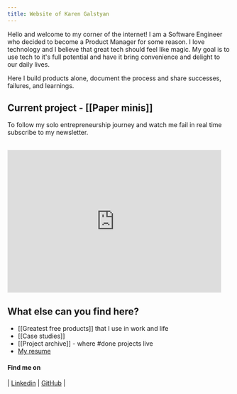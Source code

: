 ```yaml
---
title: Website of Karen Galstyan
---
```

Hello and welcome to my corner of the internet! I am a Software Engineer who decided to become a Product Manager for some reason. I love technology and I believe that great tech should feel like magic. My goal is to use tech to it's full potential and have it bring convenience and delight to our daily lives.

Here I build products alone, document the process and share successes, failures, and learnings. 

## Current project - [[Paper minis]]
To follow my solo entrepreneurship journey and watch me fail in real time subscribe to my newsletter.

        <iframe src="https://avelouk.substack.com/embed" width="480" height="320" style="border:1px solid #e5e5e5; background:white;" frameborder="0" scrolling="no"></iframe>

## What else can you find here?

- [[Greatest free products]] that I use in work and life
- [[Case studies]]
- [[Project archive]] - where #done projects live
- [My resume](assets/Karen_Galstyan_resume.pdf)

#### Find me on
| [Linkedin](https://www.linkedin.com/in/karengalstyan/) | [GitHub](https://github.com/avelouk) | 